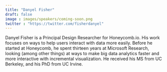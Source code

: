 ```yaml
---
title: "Danyel Fisher"
draft: false
image : images/speakers/coming-soon.png
twitter : "https://twitter.com/fisherdanyel"
---
```


Danyel Fisher is a Principal Design Researcher for Honeycomb.io. His work focuses on ways to help users interact with data more easily. Before he started at Honeycomb, he spent thirteen years at Microsoft Research, looking (among other things) at ways to make big data analytics faster and more interactive with incremental visualization. He received his MS from UC Berkeley, and his PhD from UC Irvine.

